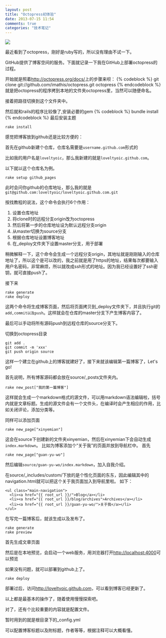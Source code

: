 ```yaml
---
layout: post
title: "Octopress初体验"
date: 2013-07-15 11:54
comments: true
categories: "技术笔记"
---
```

![](http://farm4.staticflickr.com/3796/9654815358_f792c648fb_c.jpg)

最近看到了octopress，刚好是ruby写的，所以没有理由不试一下。

GitHub提供了博客空间的服务。下面就记录一下我在GitHub上部署octopress的过程。
<!-- more -->
开始就是照着<http://octopress.org/docs/>上的步骤来呗：
{% codeblock %}
git clone git://github.com/imathis/octopress.git octopress
{% endcodeblock %}
就是把octopress的程序拷到本地的文件夹octopress里，当然可以随便命名。

接着把路径切换到这个文件夹中。

然后就和rails的程序比较像了,安装必要的gem
{% codeblock %}
bundle install
{% endcodeblock %}
最后安装主题
```
rake install
```
感觉把博客放到github还是比较方便的：

首先在github新建个仓库，仓库名需要是`username.github.com`形式的

比如我的用户名是`loveltyoic`，那么我新建的就是`loveltyoic.github.com`。

以下就以这个仓库名为例。


```
rake setup github_pages
```
此时会问你github的仓库地址，那么我的就是`git@github.com:loveltyoic/loveltyoic.github.com.git`

按找教程的说法，这个命令会执行6个作用：

1.  设置仓库地址
2.  将clone时的远程分支origin改为octopress
3.  然后将第一步的仓库地址设为默认远程分支origin
4.  从master切换为source分支
5.  根据仓库地址设置博客地址
6.  在_deploy文件夹下设置master分支，用于部署

稍微解释一下，这个命令会生成一个远程分支origin，其地址就是刚刚输入的仓库地址了，所以这个是可以改的，我之前就是用了https的地址，结果每次都要输入用户名密码，非常麻烦，所以就改成ssh形式的地址。因为我已经设置好了ssh密钥，就可直接push了。

接下来
```
rake generate
rake deploy
```
这两个命令将生成博客页面，然后将页面拷贝到_deploy文件夹下，并且执行git的`add,commit以及push`。这样就会在仓库的master分支下产生博客内容了。

最后可以手动将所有源码push到远程仓库的source分支下。

切换到octopress目录
```
git add .
git commit -m 'xxx'
git push origin source
```
这样一个建立在github上的博客就建好了，接下来就该编辑第一篇博客了，Let's go!

首先说明，所有博客源码都会放在source/_posts文件夹内。
```
rake new_post["我的第一篇博客"]
```
这样就会生成一个markdown格式的源文件，可以用markdown语法编辑啦，括号内就是文章标题。生成的源文件会有一个文件头，在编译时会产生相应的作用，比如关闭评论，添加分类等。

同样可以添加页面
```
rake new_page["xinyemian"]
```
这会在source下创建新的文件夹xinyemian，然后在xinyemian下会自动生成`index.markdown`。
比如为博客添加个“关于我”的页面并放到导航栏中。
首先
```
rake new_page["guan-yu-wo"]
```
然后编辑`source/guan-yu-wo/index.markdown`，加入自我介绍。

在source/_includes/custom/下放的是个性化页面的东东，因此编辑其中的navigation.html就可以把这个关于我页面加入到导航里啦。
如下：
```
<ul class="main-navigation">
  <li><a href="{{ root_url }}/">Blog</a></li>
  <li><a href="{{ root_url }}/blog/archives">Archives</a></li>
  <li><a href="{{ root_url }}/guan-yu-wo/">关于我</a></li>
</ul>
```

在写完一篇博客后，就该生成以及发布了。
```
rake generate
rake preview
```
首先生成文章页面

然后是在本地预览，会启动一个web服务，用浏览器打开<http://localhost:4000>可以预览

如果没有问题，就可以部署到github上了。
```
rake deploy
```
部署过后，访问<http://loveltyoic.github.com>，可以看到博客已经更新了。

以上都是最基本的操作了，随着使用慢慢探索吧。

对了，还有个比较重要的内容就是配置文件。

暂时用到的就是根目录下的_config.yml

可以配置博客标题以及附标题，作者等等，根据注释可以大概看懂。


